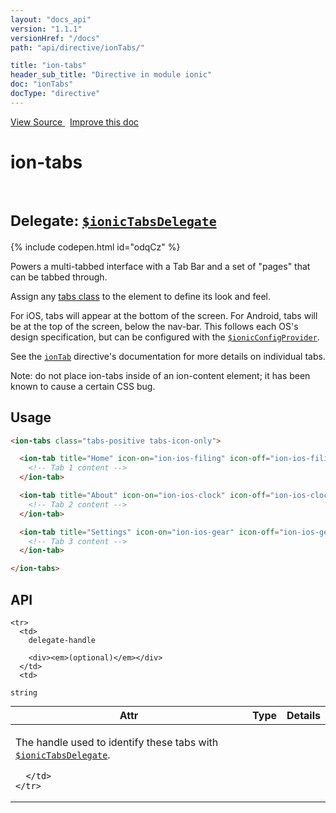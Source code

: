 ```yaml
---
layout: "docs_api"
version: "1.1.1"
versionHref: "/docs"
path: "api/directive/ionTabs/"

title: "ion-tabs"
header_sub_title: "Directive in module ionic"
doc: "ionTabs"
docType: "directive"
---
```


<div class="improve-docs">
  <a href='http://github.com/driftyco/ionic/tree/master/js/angular/directive/tabs.js#L1'>
    View Source
  </a>
  &nbsp;
  <a href='http://github.com/driftyco/ionic/edit/master/js/angular/directive/tabs.js#L1'>
    Improve this doc
  </a>
</div>




<h1 class="api-title">

  ion-tabs



<br/>
<small>
  Delegate: <a href="/docs/api/service/$ionicTabsDelegate/"><code>$ionicTabsDelegate</code></a>
</small>

</h1>


{% include codepen.html id="odqCz" %}




Powers a multi-tabbed interface with a Tab Bar and a set of "pages" that can be tabbed
through.

Assign any [tabs class](/docs/components#tabs) to the element to define
its look and feel.

For iOS, tabs will appear at the bottom of the screen. For Android, tabs will be at the top
of the screen, below the nav-bar. This follows each OS's design specification, but can be
configured with the <a href="/docs/api/provider/$ionicConfigProvider/"><code>$ionicConfigProvider</code></a>.

See the <a href="/docs/api/directive/ionTab/"><code>ionTab</code></a> directive's documentation for more details on
individual tabs.

Note: do not place ion-tabs inside of an ion-content element; it has been known to cause a
certain CSS bug.








  
<h2 id="usage">Usage</h2>
  
```html
<ion-tabs class="tabs-positive tabs-icon-only">

  <ion-tab title="Home" icon-on="ion-ios-filing" icon-off="ion-ios-filing-outline">
    <!-- Tab 1 content -->
  </ion-tab>

  <ion-tab title="About" icon-on="ion-ios-clock" icon-off="ion-ios-clock-outline">
    <!-- Tab 2 content -->
  </ion-tab>

  <ion-tab title="Settings" icon-on="ion-ios-gear" icon-off="ion-ios-gear-outline">
    <!-- Tab 3 content -->
  </ion-tab>

</ion-tabs>
```
  
  
<h2 id="api" style="clear:both;">API</h2>

<table class="table" style="margin:0;">
  <thead>
    <tr>
      <th>Attr</th>
      <th>Type</th>
      <th>Details</th>
    </tr>
  </thead>
  <tbody>
    
    <tr>
      <td>
        delegate-handle
        
        <div><em>(optional)</em></div>
      </td>
      <td>
        
  <code>string</code>
      </td>
      <td>
        <p>The handle used to identify these tabs
with <a href="/docs/api/service/$ionicTabsDelegate/"><code>$ionicTabsDelegate</code></a>.</p>

        
      </td>
    </tr>
    
  </tbody>
</table>

  

  





